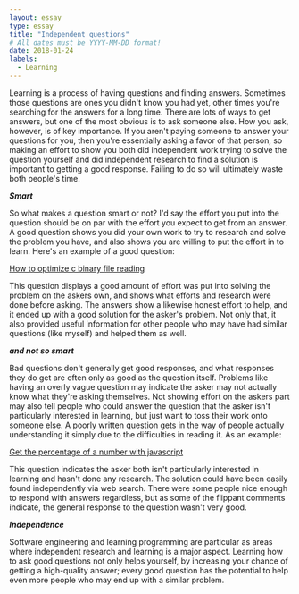 ```yaml
---
layout: essay
type: essay
title: "Independent questions"
# All dates must be YYYY-MM-DD format!
date: 2018-01-24
labels:
  - Learning
---
```

Learning is a process of having questions and finding answers. Sometimes those questions are ones you didn't know you had yet, other times you're searching for the answers for a long time. There are lots of ways to get answers, but one of the most obvious is to ask someone else. How you ask, however, is of key importance. If you aren't paying someone to answer your questions for you, then you're essentially asking a favor of that person, so making an effort to show you both did independent work trying to solve the question yourself and did independent research to find a solution is important to getting a good response. Failing to do so will ultimately waste both people's time.

***Smart***

So what makes a question smart or not? I'd say the effort you put into the question should be on par with the effort you expect to get from an answer. A good question shows you did your own work to try to research and solve the problem you have, and also shows you are willing to put the effort in to learn. Here's an example of a good question: 

[How to optimize c binary file reading](https://stackoverflow.com/questions/28484573/how-to-optimize-c-binary-file-reading "Stackoverflow")

This question displays a good amount of effort was put into solving the problem on the askers own, and shows what efforts and research were done before asking. The answers show a likewise honest effort to help, and it ended up with a good solution for the asker's problem. Not only that, it also provided useful information for other people who may have had similar questions (like myself) and helped them as well.

***and not so smart***

Bad questions don't generally get good responses, and what responses they do get are often only as good as the question itself. Problems like having an overly vague question may indicate the asker may not actually know what they're asking themselves. Not showing effort on the askers part may also tell people who could answer the question that the asker isn't particularly interested in learning, but just want to toss their work onto someone else. A poorly written question gets in the way of people actually understanding it simply due to the difficulties in reading it.
As an example:

[Get the percentage of a number with javascript](https://stackoverflow.com/questions/35723062/get-the-percentage-of-a-number-with-javascript "Stackoverflow")

This question indicates the asker both isn't particularly interested in learning and hasn't done any research. The solution could have been easily found independently via web search. There were some people nice enough to respond with answers regardless, but as some of the flippant comments indicate, the general response to the question wasn't very good.

***Independence***

Software engineering and learning programming are particular as areas where independent research and learning is a major aspect. Learning how to ask good questions not only helps yourself, by increasing your chance of getting a high-quality answer; every good question has the potential to help even more people who may end up with a similar problem.
